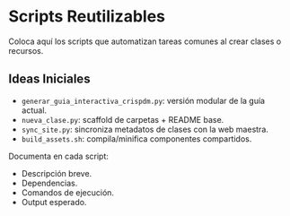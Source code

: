 # Scripts Reutilizables

Coloca aquí los scripts que automatizan tareas comunes al crear clases o recursos.

## Ideas Iniciales

- `generar_guia_interactiva_crispdm.py`: versión modular de la guía actual.
- `nueva_clase.py`: scaffold de carpetas + README base.
- `sync_site.py`: sincroniza metadatos de clases con la web maestra.
- `build_assets.sh`: compila/minifica componentes compartidos.

Documenta en cada script:
- Descripción breve.
- Dependencias.
- Comandos de ejecución.
- Output esperado.
